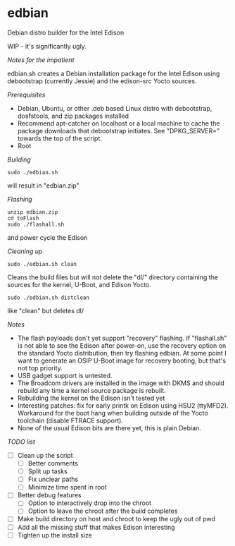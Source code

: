 edbian
======

Debian distro builder for the Intel Edison

WIP - it's significantly ugly.

*Notes for the impatient*

edbian.sh creates a Debian installation package for the Intel Edison using 
debootstrap (currently Jessie) and the edison-src Yocto sources.

*Prerequisites*

- Debian, Ubuntu, or other .deb based Linux distro with debootstrap, dosfstools, and zip packages installed
- Recommend apt-catcher on localhost or a local machine to cache the package downloads that debootstrap initiates.  See "DPKG_SERVER=" towards the top of the script.
- Root

*Building*

```
sudo ./edbian.sh
```

will result in "edbian.zip"

*Flashing*

```
unzip edbian.zip
cd toFlash
sudo ./flashall.sh
```

and power cycle the Edison

*Cleaning up*

```
sudo ./edbian.sh clean
```

Cleans the build files but will not delete the "dl/" directory containing the sources for the kernel, U-Boot, and Edison Yocto.

```
sudo ./edbian.sh distclean
```

like "clean" but deletes dl/

*Notes*

- The flash payloads don't yet support "recovery" flashing.  If "flashall.sh" is not able to see the Edison after power-on, use the recovery option on the standard Yocto distribution, then try flashing edbian.  At some point I want to generate an OSIP U-Boot image for recovery booting, but that's not top priority.
- USB gadget support is untested.
- The Broadcom drivers are installed in the image with DKMS and should rebuild any time a kernel source package is rebuilt.
- Rebuilding the kernel on the Edison isn't tested yet
- Interesting patches: fix for early printk on Edison using HSU2 (ttyMFD2).  Workaround for the boot hang when building outside of the Yocto toolchain (disable FTRACE support).
- None of the usual Edison bits are there yet, this is plain Debian.

*TODO list*

- [ ] Clean up the script
	- [ ] Better comments
	- [ ] Split up tasks
	- [ ] Fix unclear paths
	- [ ] Minimize time spent in root
- [ ] Better debug features
	- [ ] Option to interactively drop into the chroot
	- [ ] Option to leave the chroot after the build completes
- [ ] Make build directory on host and chroot to keep the ugly out of pwd
- [ ] Add all the missing stuff that makes Edison interesting
- [ ] Tighten up the install size
